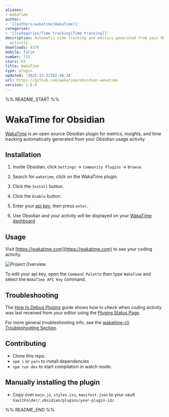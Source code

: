 ```yaml
---
aliases:
- WakaTime
author:
- '[[authors/wakatime|WakaTime]]'
categories:
- '[[categories/Time tracking|Time tracking]]'
description: Automatic time tracking and metrics generated from your Obsidian usage
  activity.
downloads: 9378
mobile: false
number: 733
stars: 63
title: WakaTime
type: plugin
updated: '2022-12-31T02:48:38'
url: https://github.com/wakatime/obsidian-wakatime
version: 1.0.0
---
```


%% README_START %%

# WakaTime for Obsidian

[WakaTime][wakatime] is an open source Obsidian plugin for metrics, insights, and time tracking automatically generated from your Obsidian usage activity.

## Installation

1. Inside Obsidian, click `Settings` → `Community Plugins` → `Browse`.

2. Search for `wakatime`, click on the WakaTime plugin.

3. Click the `Install` button.

4. Click the `Enable` button.

5. Enter your [api key][api key], then press `enter`.

6. Use Obsidian and your activity will be displayed on your [WakaTime dashboard](https://wakatime.com)

## Usage

Visit [https://wakatime.com](https://wakatime.com) to see your coding activity.

![Project Overview](https://wakatime.com/static/img/ScreenShots/Screen-Shot-2016-03-21.png)

To edit your api key, open the `Command Palette` then type `WakaTime` and select the `WakaTime API Key` command.

## Troubleshooting

The [How to Debug Plugins][how to debug] guide shows how to check when coding activity was last received from your editor using the [Plugins Status Page][plugins status page].

For more general troubleshooting info, see the [wakatime-cli Troubleshooting Section][wakatime-cli help].

## Contributing

- Clone this repo.
- `npm i` or `yarn` to install dependencies
- `npm run dev` to start compilation in watch mode.

## Manually installing the plugin

- Copy over `main.js`, `styles.css`, `manifest.json` to your vault `VaultFolder/.obsidian/plugins/your-plugin-id/`.


[wakatime]: https://wakatime.com/vs-code
[api key]: https://wakatime.com/api-key
[wakatime-cli help]: https://github.com/wakatime/wakatime-cli/blob/develop/TROUBLESHOOTING.md
[how to debug]: https://wakatime.com/faq#debug-plugins
[plugins status page]: https://wakatime.com/plugin-status


%% README_END %%